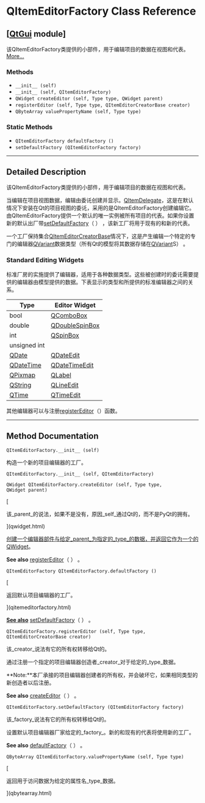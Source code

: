 # QItemEditorFactory Class Reference

## [[QtGui](index.htm) module]

该QItemEditorFactory类提供的小部件，用于编辑项目的数据在视图和代表。[More...](#details)

### Methods

*   `__init__ (self)`
*   `__init__ (self, QItemEditorFactory)`
*   `QWidget createEditor (self, Type type, QWidget parent)`
*   `registerEditor (self, Type type, QItemEditorCreatorBase creator)`
*   `QByteArray valuePropertyName (self, Type type)`

### Static Methods

*   `QItemEditorFactory defaultFactory ()`
*   `setDefaultFactory (QItemEditorFactory factory)`

* * *

## Detailed Description

该QItemEditorFactory类提供的小部件，用于编辑项目的数据在视图和代表。

当编辑在项目视图数据，编辑由委讬创建并显示。[QItemDelegate](qitemdelegate.html)，这是在默认情况下安装在Qt的项目视图的委讬，采用的是QItemEditorFactory创建编辑它。由QItemEditorFactory提供一个默认的唯一实例被所有项目的代表。如果你设置新的默认出厂带[setDefaultFactory](qitemeditorfactory.html#setDefaultFactory)（ ） ，该新工厂将用于现有的和新的代表。

一个工厂保持集合[QItemEditorCreatorBase](qitemeditorcreatorbase.html)情况下，这是产生编辑一个特定的专门的编辑器[QVariant](qvariant.html)数据类型（所有Qt的模型将其数据存储在[QVariant](qvariant.html)S） 。

### Standard Editing Widgets

标准厂房的实施提供了编辑器，适用于各种数据类型。这些被创建时的委讬需要提供的编辑器由模型提供的数据。下表显示的类型和所提供的标准编辑器之间的关系。

| Type | Editor Widget |
| --- | --- |
| bool | [QComboBox](qcombobox.html) |
| double | [QDoubleSpinBox](qdoublespinbox.html) |
| int | [QSpinBox](qspinbox.html) |
| unsigned int |
| [QDate](qdate.html) | [QDateEdit](qdateedit.html) |
| [QDateTime](qdatetime.html) | [QDateTimeEdit](qdatetimeedit.html) |
| [QPixmap](qpixmap.html) | [QLabel](qlabel.html) |
| [QString](qstring.html) | [QLineEdit](qlineedit.html) |
| [QTime](qtime.html) | [QTimeEdit](qtimeedit.html) |

其他编辑器可以与注册[registerEditor](qitemeditorfactory.html#registerEditor)（）函数。

* * *

## Method Documentation

```
QItemEditorFactory.__init__ (self)
```

构造一个新的项目编辑器的工厂。

```
QItemEditorFactory.__init__ (self, QItemEditorFactory)
```

```
QWidget QItemEditorFactory.createEditor (self, Type type, QWidget parent)
```

[

该_parent_的说法，如果不是没有，原因_self_通过Qt的，而不是PyQt的拥有。

](qwidget.html)

[创建一个编辑器部件与给定_parent_为指定的_type_的数据，并返回它作为一个的](qwidget.html)[QWidget](qwidget.html)。

**See also** [registerEditor](qitemeditorfactory.html#registerEditor)（ ） 。

```
QItemEditorFactory QItemEditorFactory.defaultFactory ()
```

[

返回默认项目编辑器的工厂。

](qitemeditorfactory.html)

[**See also**](qitemeditorfactory.html) [setDefaultFactory](qitemeditorfactory.html#setDefaultFactory)（ ） 。

```
QItemEditorFactory.registerEditor (self, Type type, QItemEditorCreatorBase creator)
```

该_creator_说法有它的所有权转移给Qt的。

通过注册一个指定的项目编辑器创造者_creator_对于给定的_type_数据。

**Note:**本厂承接的项目编辑器创建者的所有权，并会破坏它，如果相同类型的新创造者以后注册。

**See also** [createEditor](qitemeditorfactory.html#createEditor)（ ） 。

```
QItemEditorFactory.setDefaultFactory (QItemEditorFactory factory)
```

该_factory_说法有它的所有权转移给Qt的。

设置默认项目编辑器厂家给定的_factory_。新的和现有的代表将使用新的工厂。

**See also** [defaultFactory](qitemeditorfactory.html#defaultFactory)（ ） 。

```
QByteArray QItemEditorFactory.valuePropertyName (self, Type type)
```

[

返回用于访问数据为给定的属性名_type_数据。

](qbytearray.html)